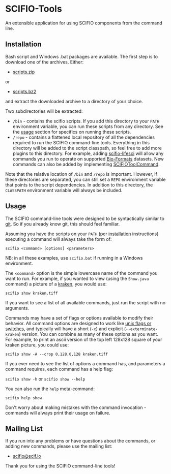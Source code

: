 SCIFIO-Tools
============

An extensible application for using SCIFIO components from the command line.

Installation
------------

Bash script and Windows .bat packages are available. The first step is to download one of the archives. Either:

* [scripts.zip](http://jenkins.imagej.net/view/SCIFIO/job/SCIFIO/lastSuccessfulBuild/artifact/tools/target/scifio-tools-0.7.4-SNAPSHOT-scripts.zip)

or

* [scripts.bz2](http://jenkins.imagej.net/view/SCIFIO/job/SCIFIO/lastSuccessfulBuild/artifact/tools/target/scifio-tools-0.7.4-SNAPSHOT-scripts.tar.bz2)

and extract the downloaded archive to a directory of your choice.

Two subdirectories will be extracted:

* ```/bin``` - contains the scifio scripts. If you add this directory to your ```PATH``` environment variable, you can run these scripts from any directory. See the [usage](#usage) section for specifics on running these scripts.
* ```/repo``` - contains a flattened local repository of all the dependencies required to run the SCIFIO command-line tools. Everything in this directory will be added to the script classpath, so feel free to add more plugins to this directory. For example, adding [scifio-lifesci](https://github.com/scifio/scifio-lifesci) will allow any commands you run to operate on supported [Bio-Formats](http://www.openmicroscopy.org/site/products/bio-formats) datasets. New commands can also be added by implementing [SCIFIOToolCommand](https://github.com/scifio/scifio/blob/master/tools/src/main/java/io/scif/tools/SCIFIOToolCommand.java).

Note that the relative location of ```/bin``` and ```/repo``` is important. However, if these directories are separated, you can still set a ```REPO``` environment variable that points to the script dependencies. In addition to this directory, the ```CLASSPATH``` environment variable will always be included.

Usage
-----

The SCIFIO command-line tools were designed to be syntactically similar to [git](http://git-scm.com/docs/gittutorial). So if you already know git, this should feel familiar.

Assuming you have the scripts on your ```PATH``` (per [installation](#installation) instructions) executing a command will always take the form of:

  ```scifio <command> [options] <parameters>```

NB: in all these examples, use ```scifio.bat``` if running in a Windows environment.

The ```<command>``` option is the simple lowercase name of the command you want to run. For example, if you wanted to view (using the ```Show.java``` command) a picture of a [kraken](http://en.wikipedia.org/wiki/Kraken), you would use:

  ```scifio show kraken.tiff```

If you want to see a list of all available commands, just run the script with no arguments.

Commands may have a set of flags or options available to modify their behavior. All command options are designed to work like [unix flags or switches](http://www.cs.bu.edu/teaching/unix/reference/vocab.html#flag), and typically will have a short (```-x```) and explicit (```--exterminate-kraken```) version. You can combine as many of these options as you want. For example, to print an ascii version of the top left 128x128 square of your kraken picture, you could use:

  ```scifio show -A --crop 0,128,0,128 kraken.tiff```

If you ever need to see the list of options a command has, and parameters a command requires, each command has a help flag:

  ```scifio show -h``` or ```scifio show --help```

You can also run the ```help``` meta-command:

  ```scifio help show```

Don't worry about making mistakes with the command invocation - commands will always print their usage on failure.

Mailing List
------------

If you run into any problems or have questions about the commands, or adding new commands, please use the mailing list:

* [scifio@scif.io](http://scif.io/mailman/listinfo/scifio)

Thank you for using the SCIFIO command-line tools!
